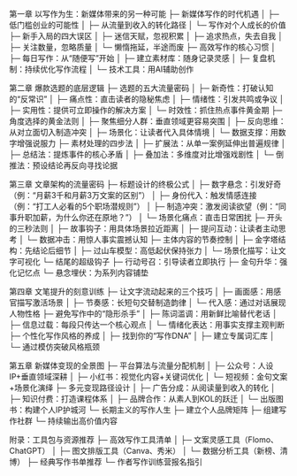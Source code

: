 第一章 以写作为生：新媒体带来的另一种可能​
├─ 新媒体写作的时代机遇
│ ├─ 低门槛创业的可能性
│ ├─ 从流量到收入的转化路径
│ └─ 写作对个人成长的价值
├─ 新手入局的四大误区
│ ├─ 迷信天赋，忽视积累
│ ├─ 追求热点，失去自我
│ ├─ 关注数量，忽略质量
│ └─ 懒惰拖延，半途而废
├─ 高效写作的核心习惯
│ ├─ 每日写作：从“随便写”开始
│ ├─ 建立素材库：随身记录灵感
│ ├─ 复盘机制：持续优化写作流程
│ └─ 技术工具：用AI辅助创作

​第二章 爆款选题的底层逻辑​
├─ 选题的五大流量密码
│ ├─ 新奇性：打破认知的“反常识”
│ ├─ 痛点性：直击读者的隐秘焦虑
│ ├─ 情绪性：引发共鸣或争议
│ ├─ 实用性：提供可立即操作的解决方案
│ └─ 时效性：抓住热点事件黄金期
├─ 角度选择的黄金法则
│ ├─ 聚焦细分人群：垂直领域更容易突围
│ ├─ 反向思维：从对立面切入制造冲突
│ ├─ 场景化：让读者代入具体情境
│ └─ 数据支撑：用数字增强说服力
├─ 素材处理的四步法
│ ├─ 扩展法：从单一案例延伸出普遍规律
│ ├─ 总结法：提炼事件的核心矛盾
│ ├─ 叠加法：多维度对比增强戏剧性
│ └─ 倒推法：预设结论再反向寻找论据

​第三章 文章架构的流量密码​
├─ 标题设计的终极公式
│ ├─ 数字悬念：引发好奇（例：“月薪3千和月薪3万文案的区别”）
│ ├─ 身份代入：触发情感连接（例：“打工人必看的5个职场潜规则”）
│ ├─ 制造冲突：激发阅读欲望（例：“同事升职加薪，为什么你还在原地？”）
│ └─ 场景化痛点：直击日常困扰
├─ 开头的三秒法则
│ ├─ 故事钩子：用具体场景拉近距离
│ ├─ 提问互动：让读者主动思考
│ └─ 数据冲击：用惊人事实震撼认知
├─ 主体内容的节奏控制
│ ├─ 金字塔结构：先结论后细节
│ ├─ 过山车模型：高低起伏保持张力
│ └─ 场景化描写：让文字可视化
└─ 结尾的超级钩子
├─ 行动号召：引导读者立即执行
├─ 金句升华：强化记忆点
└─ 悬念埋伏：为系列内容铺垫

​第四章 文笔提升的刻意训练​
├─ 让文字流动起来的三个技巧
│ ├─ 画面感：用感官描写激活场景
│ ├─ 节奏感：长短句交替制造韵律
│ └─ 代入感：通过对话展现人物性格
├─ 避免写作中的“隐形杀手”
│ ├─ 陈词滥调：用新鲜比喻替代老话
│ ├─ 信息过载：每段只传达一个核心观点
│ └─ 情绪化表达：用事实支撑主观判断
├─ 个性化写作风格的养成
│ ├─ 找到你的“写作DNA”
│ ├─ 建立专属词汇库
│ └─ 通过模仿突破风格瓶颈

​第五章 新媒体变现的全景图​
├─ 平台算法与流量分配机制
│ ├─ 公众号：人设IP+垂直领域深耕
│ ├─ 小红书：视觉化内容+关键词优化
│ └─ 短视频：金句文案+场景化演绎
├─ 多元变现路径设计
│ ├─ 广告分成：从阅读量到收入的转化
│ ├─ 知识付费：打造课程体系
│ ├─ 品牌合作：从素人到KOL的跃迁
│ └─ 出版图书：构建个人IP护城河
└─ 长期主义的写作人生
├─ 建立个人品牌矩阵
├─ 组建写作社群
└─ 持续输出高价值内容

​附录：工具包与资源推荐​
├─ 高效写作工具清单
│ ├─ 文案灵感工具（Flomo、ChatGPT）
│ ├─ 图文排版工具（Canva、秀米）
│ └─ 数据分析工具（新榜、清博）
├─ 经典写作书单推荐
└─ 作者写作训练营报名指引

